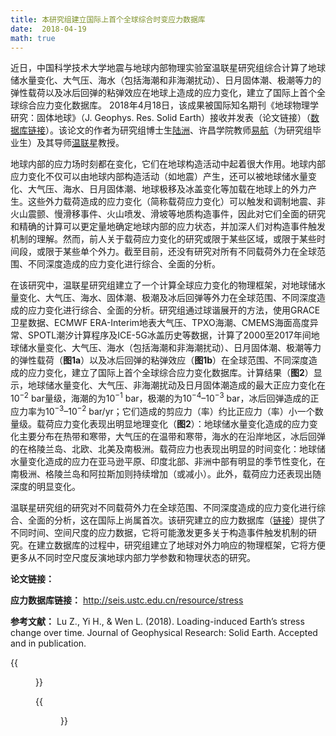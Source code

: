 ```yaml
---
title: 本研究组建立国际上首个全球综合时变应力数据库
date:  2018-04-19
math: true
---
```

近日，中国科学技术大学地震与地球内部物理实验室温联星研究组综合计算了地球储水量变化、大气压、海水（包括海潮和非海潮扰动）、日月固体潮、极潮等力的弹性载荷以及冰后回弹的粘弹效应在地球上造成的应力变化，建立了国际上首个全球综合应力变化数据库。
2018年4月18日，该成果被国际知名期刊《地球物理学研究：固体地球》（J. Geophys. Res. Solid Earth）接收并发表（论文链接）（[数据库链接](http://seis.ustc.edu.cn/resource/stress/)）。该论文的作者为研究组博士生[陆洲](http://home.ustc.edu.cn/~luzhou)、许昌学院教师[易航](http://chenghuan.xcu.edu.cn/info/1113/1948.htm)（为研究组毕业生）及其导师[温联星](http://seis.ustc.edu.cn/member)教授。

地球内部的应力场时刻都在变化，它们在地球构造活动中起着很大作用。地球内部应力变化不仅可以由地球内部构造活动（如地震）产生，还可以被地球储水量变化、大气压、海水、日月固体潮、地球极移及冰盖变化等加载在地球上的外力产生。这些外力载荷造成的应力变化（简称载荷应力变化）可以触发和调制地震、非火山震颤、慢滑移事件、火山喷发、滑坡等地质构造事件，因此对它们全面的研究和精确的计算可以更定量地确定地球内部的应力状态，并加深人们对构造事件触发机制的理解。然而，前人关于载荷应力变化的研究或限于某些区域，或限于某些时间段，或限于某些单个外力。截至目前，还没有研究对所有不同载荷外力在全球范围、不同深度造成的应力变化进行综合、全面的分析。

在该研究中，温联星研究组建立了一个计算全球应力变化的物理框架，对地球储水量变化、大气压、海水、固体潮、极潮及冰后回弹等外力在全球范围、不同深度造成的应力变化进行综合、全面的分析。研究组通过球谐展开的方法，使用GRACE卫星数据、ECMWF ERA-Interim地表大气压、TPXO海潮、CMEMS海面高度异常、SPOTL潮汐计算程序及ICE-5G冰盖历史等数据，计算了2000至2017年间地球储水量变化、大气压、海水（包括海潮和非海潮扰动）、日月固体潮、极潮等力的弹性载荷（**图1a**）以及冰后回弹的粘弹效应（**图1b**）在全球范围、不同深度造成的应力变化，建立了国际上首个全球综合应力变化数据库。计算结果（**图2**）显示，地球储水量变化、大气压、非海潮扰动及日月固体潮造成的最大正应力变化在$10^{-2}$ bar量级，海潮的为$10^{-1}$ bar，极潮的为$10^{-4}$–$10^{-3}$ bar，冰后回弹造成的正应力率为$10^{-3}$–$10^{-2}$ bar/yr；它们造成的剪应力（率）约比正应力（率）小一个数量级。载荷应力变化表现出明显地理变化（**图2**）：地球储水量变化造成的应力变化主要分布在热带和寒带，大气压的在温带和寒带，海水的在沿岸地区，冰后回弹的在格陵兰岛、北欧、北美及南极洲。载荷应力也表现出明显的时间变化：地球储水量变化造成的应力在亚马逊平原、印度北部、非洲中部有明显的季节性变化，在南极洲、格陵兰岛和阿拉斯加则持续增加（或减小）。此外，载荷应力还表现出随深度的明显变化。

温联星研究组的研究对不同载荷外力在全球范围、不同深度造成的应力变化进行综合、全面的分析，这在国际上尚属首次。该研究建立的应力数据库（[链接](http://seis.ustc.edu.cn/resource/stress)）提供了不同时间、空间尺度的应力数据，它将可能激发更多关于构造事件触发机制的研究。在建立数据库的过程中，研究组建立了地球对外力响应的物理框架，它将方便更多从不同时空尺度反演地球内部力学参数和物理状态的研究。

**论文链接：**

**应力数据库链接：** http://seis.ustc.edu.cn/resource/stress

**参考文献：**
Lu Z., Yi H., & Wen L. (2018). Loading-induced Earth’s stress change over time. Journal of Geophysical Research: Solid Earth. Accepted and in publication.


{{<figure src="Fig1.jpg" caption="图1 加载在地球上的外力及地球对其弹性、粘弹响应示意图。（a）地球的弹性响应。左：加载在地球上的短周期（数时至数年）外力，包括地球储水量变化、大气压、海水（包括海潮和非海潮扰动）及固体潮；右：地球对短周期外力的弹性响应（以应变表示）。（b）地球的粘弹响应。（左）加载在地球上的冰盖及（右）地球对其粘弹响应。">}}


{{<figure src="Fig2.jpg" caption="图2 不同载荷外力在地表造成应力（率）最大振幅分布图。（a）储水量变化、（b）大气压、（c）海潮、（d）非海潮海水扰动、（e）日月固体潮、（f）极潮造成的应力以及（g）冰后回弹造成的应力率的最大振幅。">}}
